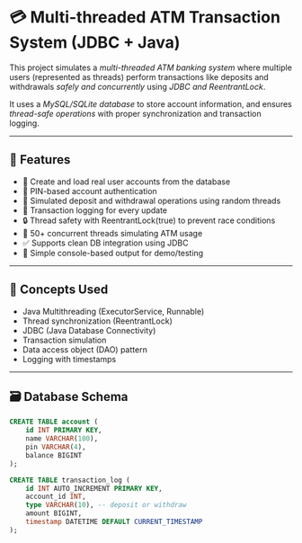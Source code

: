 # 💳 Multi-threaded ATM Transaction System (JDBC + Java)

This project simulates a *multi-threaded ATM banking system* where multiple users (represented as threads) perform transactions like deposits and withdrawals *safely and concurrently* using *JDBC and ReentrantLock*.

It uses a *MySQL/SQLite database* to store account information, and ensures *thread-safe operations* with proper synchronization and transaction logging.

---

## 🚀 Features

- 🧑 Create and load real user accounts from the database
- 🔐 PIN-based account authentication
- 🔁 Simulated deposit and withdrawal operations using random threads
- 💾 Transaction logging for every update
- 🔒 Thread safety with ReentrantLock(true) to prevent race conditions
- 🧵 50+ concurrent threads simulating ATM usage
- ✅ Supports clean DB integration using JDBC
- 📄 Simple console-based output for demo/testing

---

## 🧠 Concepts Used

- Java Multithreading (ExecutorService, Runnable)
- Thread synchronization (ReentrantLock)
- JDBC (Java Database Connectivity)
- Transaction simulation
- Data access object (DAO) pattern
- Logging with timestamps

---

## 🗃 Database Schema

```sql
CREATE TABLE account (
    id INT PRIMARY KEY,
    name VARCHAR(100),
    pin VARCHAR(4),
    balance BIGINT
);

CREATE TABLE transaction_log (
    id INT AUTO_INCREMENT PRIMARY KEY,
    account_id INT,
    type VARCHAR(10), -- deposit or withdraw
    amount BIGINT,
    timestamp DATETIME DEFAULT CURRENT_TIMESTAMP
);
